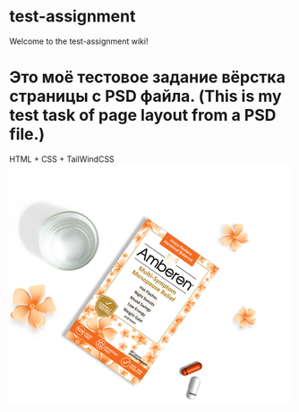 # test-assignment
Welcome to the test-assignment wiki!
# Это моё тестовое задание вёрстка страницы с PSD файла. (This is my test task of page layout from a PSD file.)
HTML + CSS + TailWindCSS
![JPG test-assignment](https://github.com/poliweb/test-assignment/blob/main/img/amberen_box3.png)
